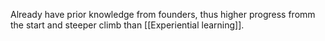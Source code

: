 Already have prior knowledge from founders, thus higher progress fromm the start and steeper climb than [[Experiential learning]].